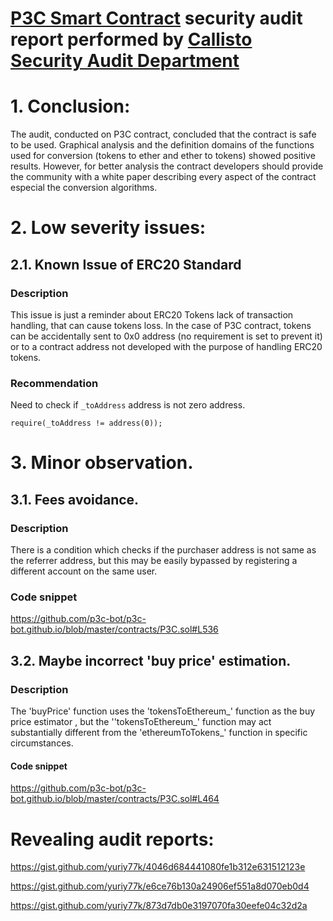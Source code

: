 # [P3C Smart Contract](https://github.com/p3c-bot/p3c-bot.github.io/blob/master/contracts/P3C.sol) security audit report performed by [Callisto Security Audit Department](https://github.com/EthereumCommonwealth/Auditing)

# 1. Conclusion:

The audit, conducted on P3C contract, concluded that the contract is safe to be used. Graphical analysis and the definition domains of the functions used for conversion (tokens to ether and ether to tokens) showed positive results. However, for better analysis the contract developers should provide the community with a white paper describing every aspect of the contract especial the conversion algorithms.

# 2. Low severity issues:

## 2.1. Known Issue of ERC20 Standard

### Description

This issue is just a reminder about ERC20 Tokens lack of transaction handling, that can cause tokens loss.
In the case of P3C contract, tokens can be accidentally sent to 0x0 address (no requirement is set to prevent it) or to a contract address not developed with the purpose of handling ERC20 tokens.

### Recommendation

Need to check if `_toAddress` address is not zero address.
```solidity
require(_toAddress != address(0));
```

# 3. Minor observation.

## 3.1. Fees avoidance.

### Description
There is a condition which checks if the purchaser address is not same as the referrer address, but this may be easily bypassed by registering a different account on the same user.

### Code snippet  
https://github.com/p3c-bot/p3c-bot.github.io/blob/master/contracts/P3C.sol#L536

## 3.2. Maybe incorrect 'buy price' estimation.

### Description

The 'buyPrice' function uses the 'tokensToEthereum_' function as the buy price estimator , but the ''tokensToEthereum_' function may act substantially different from the 'ethereumToTokens_' function in specific circumstances.

#### Code snippet  
https://github.com/p3c-bot/p3c-bot.github.io/blob/master/contracts/P3C.sol#L464


# Revealing audit reports:

https://gist.github.com/yuriy77k/4046d684441080fe1b312e631512123e

https://gist.github.com/yuriy77k/e6ce76b130a24906ef551a8d070eb0d4

https://gist.github.com/yuriy77k/873d7db0e3197070fa30eefe04c32d2a

